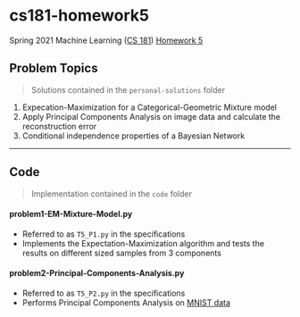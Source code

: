 # cs181-homework5
Spring 2021 Machine Learning ([CS 181](https://harvard-ml-courses.github.io/cs181-web-2021/)) [Homework 5](https://github.com/harvard-ml-courses/cs181-s21-homeworks/tree/main/hw5)

## Problem Topics

> Solutions contained in the `personal-solutions` folder

1. Expecation-Maximization for a Categorical-Geometric Mixture model
2. Apply Principal Components Analysis on image data and calculate the reconstruction error
3. Conditional independence properties of a Bayesian Network

---

## Code

> Implementation contained in the `code` folder

#### problem1-EM-Mixture-Model.py

- Referred to as `T5_P1.py` in the specifications
- Implements the Expectation-Maximization algorithm and tests the results on different sized samples from 3 components

#### problem2-Principal-Components-Analysis.py

- Referred to as `T5_P2.py` in the specifications
- Performs Principal Components Analysis on [MNIST data](http://yann.lecun.com/exdb/mnist/)

